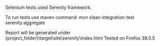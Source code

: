 Selenium tests used Serenity framework.

To run tests use maven command:
mvn clean integration-test serenity:aggregate

Report will be generated under {project_folder}\target\site\serenity\index.html
Tested on Firefox 38.0.5